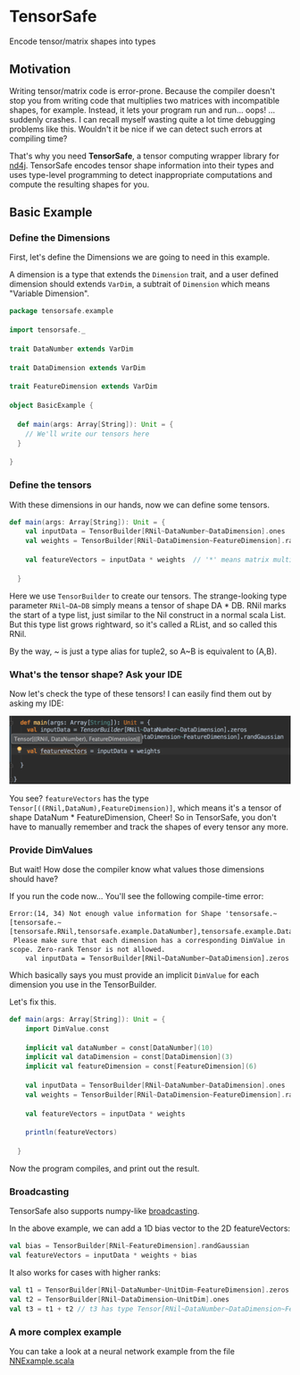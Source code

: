 # TensorSafe

Encode tensor/matrix shapes into types

## Motivation

Writing tensor/matrix code is error-prone. Because the compiler doesn't
 stop you from writing code that multiplies two matrices with incompatible 
 shapes, for example.
 Instead, it lets your program run and run... oops! ... suddenly crashes. I 
 can recall myself wasting quite a lot time debugging problems like this.
 Wouldn't it be nice if we can detect such errors at compiling time?
 
That's why you need **TensorSafe**, a tensor computing wrapper library for
[nd4j](https://github.com/deeplearning4j/nd4j). TensorSafe encodes tensor
shape information into their types and uses type-level programming to detect
inappropriate computations and compute the resulting shapes for you.
 

## Basic Example

### Define the Dimensions

First, let's define the Dimensions we are going to need in this example.

A dimension is a type that extends the `Dimension` trait, and a user defined
dimension should extends `VarDim`, a subtrait of `Dimension` which means
"Variable Dimension".

```scala
package tensorsafe.example

import tensorsafe._

trait DataNumber extends VarDim

trait DataDimension extends VarDim

trait FeatureDimension extends VarDim

object BasicExample {

  def main(args: Array[String]): Unit = {
    // We'll write our tensors here
  }

}

```

### Define the tensors

With these dimensions in our hands, now we can define some tensors.

```scala
def main(args: Array[String]): Unit = {
    val inputData = TensorBuilder[RNil~DataNumber~DataDimension].ones
    val weights = TensorBuilder[RNil~DataDimension~FeatureDimension].rand
    
    val featureVectors = inputData * weights  // '*' means matrix multiplication
    
  }
```

Here we use `TensorBuilder` to create our tensors. The strange-looking
type parameter `RNil~DA~DB` simply means a tensor of shape DA * DB. RNil 
 marks the start of a type list, just similar to the Nil construct in a 
 normal scala List. But this type list grows rightward, so it's called a RList,
 and so called this RNil.

By the way, ~ is just a type alias for tuple2, so A~B is equivalent to (A,B).

### What's the tensor shape? Ask your IDE

Now let's check the type of these tensors! I can easily find them out by asking
my IDE:

![ask-type](images/ask-type.png)

You see? `featureVectors` has the type `Tensor[((RNil,DataNum),FeatureDimension)]`, which
means it's a tensor of shape DataNum * FeatureDimension, Cheer! So in TensorSafe, you don't have
 to manually remember and track the shapes of every tensor any more.
 
### Provide DimValues 
 
But wait! How dose the compiler know what values those dimensions should have?

If you run the code now... You'll see the following compile-time error:

```
Error:(14, 34) Not enough value information for Shape 'tensorsafe.~[tensorsafe.~[tensorsafe.RNil,tensorsafe.example.DataNumber],tensorsafe.example.DataDimension]'
 Please make sure that each dimension has a corresponding DimValue in scope. Zero-rank Tensor is not allowed.
    val inputData = TensorBuilder[RNil~DataNumber~DataDimension].zeros
```    

Which basically says you must provide an implicit `DimValue` for each dimension you use in the TensorBuilder.

Let's fix this.

```scala
def main(args: Array[String]): Unit = {
    import DimValue.const

    implicit val dataNumber = const[DataNumber](10)
    implicit val dataDimension = const[DataDimension](3)
    implicit val featureDimension = const[FeatureDimension](6)

    val inputData = TensorBuilder[RNil~DataNumber~DataDimension].ones
    val weights = TensorBuilder[RNil~DataDimension~FeatureDimension].rand

    val featureVectors = inputData * weights

    println(featureVectors)

  }
```

Now the program compiles, and print out the result.
  
### Broadcasting
  
TensorSafe also supports numpy-like [broadcasting](http://docs.scipy.org/doc/numpy-1.10.0/user/basics.broadcasting.html).

In the above example, we can add a 1D bias vector to the 2D featureVectors:
  
```scala
val bias = TensorBuilder[RNil~FeatureDimension].randGaussian
val featureVectors = inputData * weights + bias
```

It also works for cases with higher ranks:
  
```scala
val t1 = TensorBuilder[RNil~DataNumber~UnitDim~FeatureDimension].zeros // UnitDim is a dimension with value 1
val t2 = TensorBuilder[RNil~DataDimension~UnitDim].ones
val t3 = t1 + t2 // t3 has type Tensor[RNil~DataNumber~DataDimension~FeatureDimension]
```
  
### A more complex example
  
You can take a look at a neural network example from the file 
[NNExample.scala](src/main/scala-2.11/tensorsafe/example/NNExample.scala)
   

  